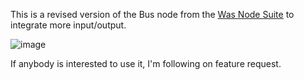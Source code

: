 This is a revised version of the Bus node from the [Was Node Suite](https://github.com/WASasquatch/was-node-suite-comfyui) to integrate more input/output. 

![image](https://github.com/davask/ComfyUI-MarasIT-Nodes/assets/482210/f79750d8-319a-4916-9d2e-1df0500cc715)

If anybody is interested to use it, I'm following on feature request.
